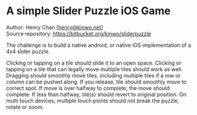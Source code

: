 A simple Slider Puzzle iOS Game
===============================

Author: Henry Chan [henry@kinwo.net]  
Source repository: https://bitbucket.org/kinwo/sliderpuzzle


The challenge is to build a native android, or native iOS implementation of a 4x4 slider puzzle.
 
Clicking or tapping on a tile should slide it to an open space. Clicking or tapping on a tile that  can legally move multiple tiles should work as well. Dragging should smoothly move tiles, including multiple tiles if a row or column can be pushed along. If you release, tile should smoothly move to correct spot. If move is over halfway to complete, the move should complete. If less than halfway, tile(s) should revert to original position. On multi touch devices, multiple touch points should not break the puzzle, rotate or zoom.
